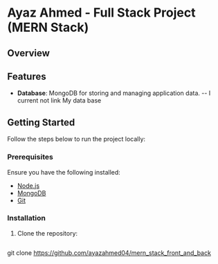 # Ayaz Ahmed - Full Stack Project (MERN Stack)

## Overview
## Features
- **Database**: MongoDB for storing and managing application data.
  -- I current not link My data base 

## Getting Started
Follow the steps below to run the project locally:

### Prerequisites
Ensure you have the following installed:
- [Node.js](https://nodejs.org/)
- [MongoDB](https://www.mongodb.com/)
- [Git](https://git-scm.com/)

### Installation
1. Clone the repository:
   ```bash
git clone https://github.com/ayazahmed04/mern_stack_front_and_back
